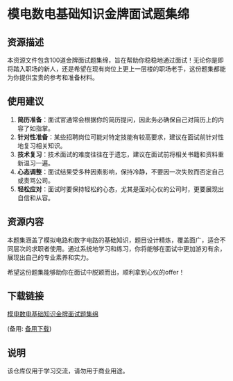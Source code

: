 # 模电数电基础知识金牌面试题集绵

## 资源描述

本资源文件包含100道金牌面试题集绵，旨在帮助你稳稳地通过面试！无论你是即将踏入职场的新人，还是希望在现有岗位上更上一层楼的职场老手，这份题集都能为你提供宝贵的参考和准备材料。

## 使用建议

1. **简历准备**：面试官通常会根据你的简历提问，因此务必确保自己对简历上的内容了如指掌。
2. **针对性准备**：某些招聘岗位可能对特定技能有较高要求，建议在面试前针对性地复习相关知识。
3. **技术复习**：技术面试的难度往往在于遗忘，建议在面试前将相关书籍和资料重新温习一遍。
4. **心态调整**：面试结果受多种因素影响，保持冷静，不要因一次失败而否定自己或责骂公司。
5. **轻松应对**：面试时要保持轻松的心态，尤其是面对心仪的公司时，更要展现出自信和从容。

## 资源内容

本题集涵盖了模拟电路和数字电路的基础知识，题目设计精炼，覆盖面广，适合不同层次的求职者使用。通过系统地学习和练习，你将能够在面试中更加游刃有余，展现出自己的专业素养和实力。

希望这份题集能够助你在面试中脱颖而出，顺利拿到心仪的offer！

## 下载链接
[模电数电基础知识金牌面试题集绵](https://pan.quark.cn/s/33d81ff39e27) 

(备用: [备用下载](https://pan.baidu.com/s/1bynDvc38WuBEj1QAHi3l7Q?pwd=1234))

## 说明

该仓库仅用于学习交流，请勿用于商业用途。
